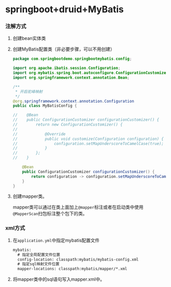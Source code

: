 # springboot+druid+MyBatis

### 注解方式



1. 创建bean实体类

2. 创建MyBatis配置类（非必要步骤，可以不用创建）

   ```java
   package com.springbootdemo.springbootmybatis.config;
   
   import org.apache.ibatis.session.Configuration;
   import org.mybatis.spring.boot.autoconfigure.ConfigurationCustomizer;
   import org.springframework.context.annotation.Bean;
   
   /**
    * 开启驼峰映射
    */
   @org.springframework.context.annotation.Configuration
   public class MyBatisConfig {
   
   //    @Bean
   //    public ConfigurationCustomizer configurationCustomizer() {
   //        return new ConfigurationCustomizer() {
   //
   //            @Override
   //            public void customize(Configuration configuration) {
   //                configuration.setMapUnderscoreToCamelCase(true);
   //            }
   //        };
   //    }
   
       @Bean
       public ConfigurationCustomizer configurationCustomizer() {
           return configuration -> configuration.setMapUnderscoreToCamelCase(true);
       }
   }
   
   ```

3. 创建mapper类。

   mapper类可以通过在类上面加上`@mapper`标注或者在启动类中使用`@MapperScan`扫包标注整个包下的类。  

### xml方式

1. 在`application.yml`中指定mybatis配置文件

   ```xml
   mybatis:
     # 指定全局配置文件位置
     config-location: classpath:mybatis/mybatis-config.xml
     # 指定sql映射文件位置
     mapper-locations: classpath:mybatis/mapper/*.xml
   ```

2. 将mapper类中的sql语句写入mapper.xml中。

